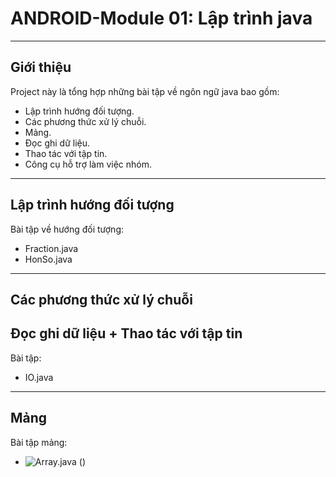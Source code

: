 # **ANDROID-Module 01: Lập trình java**
---
## **Giới thiệu**
Project này là tổng hợp những bài tập về ngôn ngữ java bao gồm:
* Lập trình hướng đối tượng.
* Các phương thức xử lý chuỗi.
* Mảng.
* Đọc ghi dữ liệu.
* Thao tác với tập tin.
* Công cụ hỗ trợ làm việc nhóm.

---
## **Lập trình hướng đối tượng**
Bài tập về hướng đối tượng:
* Fraction.java
* HonSo.java

---
## **Các phương thức xử lý chuỗi**
## **Đọc ghi dữ liệu + Thao tác với tập tin**
Bài tập:
* IO.java

---
## **Mảng**
Bài tập mảng:
* ![Array.java](https://github.com/thienduy1295/BaiTap.java/tree/master/src/Array/java) (<a>)
